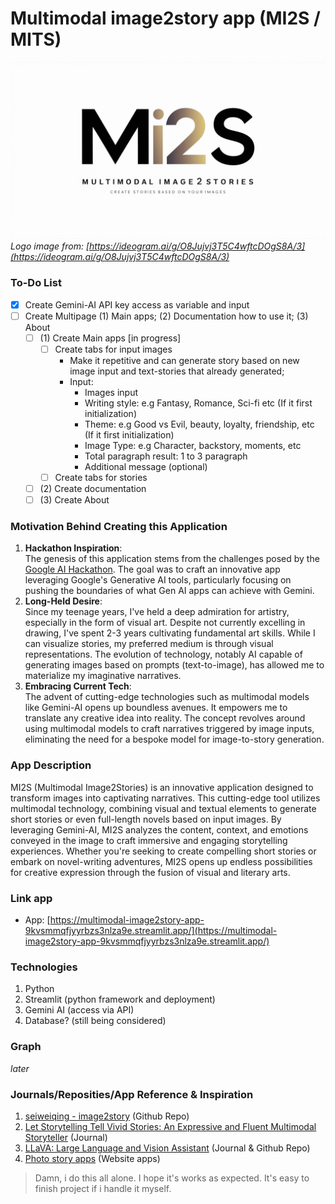# Multimodal image2story app (MI2S / MITS)
![MI2S Logo](https://github.com/Kingki19/Multimodal-image2story-app/blob/main/images/MI2S%20logo.png)  
*Logo image from: [https://ideogram.ai/g/O8Jujvj3T5C4wftcDOgS8A/3](https://ideogram.ai/g/O8Jujvj3T5C4wftcDOgS8A/3)*

### To-Do List
- [x] Create Gemini-AI API key access as variable and input
- [ ] Create Multipage (1) Main apps; (2) Documentation how to use it; (3) About
  - [ ] (1) Create Main apps [in progress]
    - [ ] Create tabs for input images
      - Make it repetitive and can generate story based on new image input and text-stories that already generated;
      - Input:
        - Images input
        - Writing style: e.g Fantasy, Romance, Sci-fi etc (If it first initialization)
        - Theme: e.g Good vs Evil, beauty, loyalty, friendship, etc (If it first initialization)
        - Image Type: e.g Character, backstory, moments, etc
        - Total paragraph result: 1 to 3 paragraph
        - Additional message (optional)
    - [ ] Create tabs for stories
  - [ ] (2) Create documentation
  - [ ] (3) Create About

### Motivation Behind Creating this Application
1. **Hackathon Inspiration**:  
The genesis of this application stems from the challenges posed by the [Google AI Hackathon](https://googleai.devpost.com/). The goal was to craft an innovative app leveraging Google's Generative AI tools, particularly focusing on pushing the boundaries of what Gen AI apps can achieve with Gemini.
2. **Long-Held Desire**:  
Since my teenage years, I've held a deep admiration for artistry, especially in the form of visual art. Despite not currently excelling in drawing, I've spent 2-3 years cultivating fundamental art skills. While I can visualize stories, my preferred medium is through visual representations. The evolution of technology, notably AI capable of generating images based on prompts (text-to-image), has allowed me to materialize my imaginative narratives.
3. **Embracing Current Tech**:  
The advent of cutting-edge technologies such as multimodal models like Gemini-AI opens up boundless avenues. It empowers me to translate any creative idea into reality. The concept revolves around using multimodal models to craft narratives triggered by image inputs, eliminating the need for a bespoke model for image-to-story generation.


### App Description
MI2S (Multimodal Image2Stories) is an innovative application designed to transform images into captivating narratives. This cutting-edge tool utilizes multimodal technology, combining visual and textual elements to generate short stories or even full-length novels based on input images. By leveraging Gemini-AI, MI2S analyzes the content, context, and emotions conveyed in the image to craft immersive and engaging storytelling experiences. Whether you're seeking to create compelling short stories or embark on novel-writing adventures, MI2S opens up endless possibilities for creative expression through the fusion of visual and literary arts.

### Link app
- App: [https://multimodal-image2story-app-9kvsmmqfjyyrbzs3nlza9e.streamlit.app/](https://multimodal-image2story-app-9kvsmmqfjyyrbzs3nlza9e.streamlit.app/)

### Technologies
1. Python
2. Streamlit (python framework and deployment)
3. Gemini AI (access via API)
4. Database? (still being considered)

### Graph
*later*

### Journals/Reposities/App Reference & Inspiration
1. [seiweiqing - image2story](https://github.com/seaweiqing/image2story) (Github Repo)
2. [Let Storytelling Tell Vivid Stories: An Expressive and Fluent Multimodal Storyteller](https://arxiv.org/html/2403.07301v1) (Journal)
3. [LLaVA: Large Language and Vision Assistant](https://llava-vl.github.io/) (Journal & Github Repo)
4. [Photo story apps](https://boredhumans.com/photo_story.php) (Website apps)

> Damn, i do this all alone. I hope it's works as expected. It's easy to finish project if i handle it myself.
